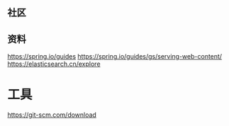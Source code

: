 ## 社区

## 资料
https://spring.io/guides
https://spring.io/guides/gs/serving-web-content/
https://elasticsearch.cn/explore
# 工具
https://git-scm.com/download